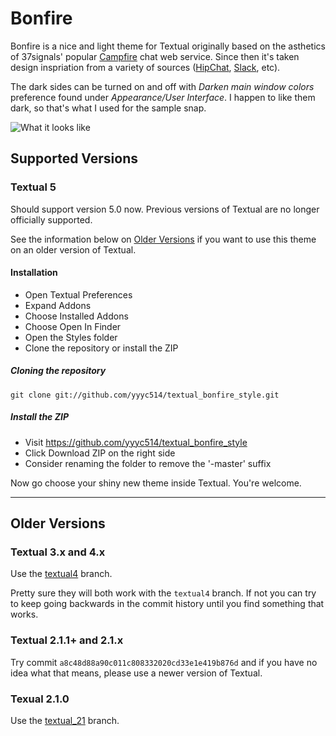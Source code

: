 # Bonfire

Bonfire is a nice and light theme for Textual originally based on the asthetics of 37signals' popular [Campfire](http://campfirenow.com) chat web service. Since then it's taken design inspriation from a variety of sources ([HipChat](http://hipchat.com), [Slack](http://slack.com), etc). 

The dark sides can be turned on and off with *Darken main window colors* preference found under *Appearance/User Interface*. I happen to like them dark, so that's what I used for the sample snap.

![What it looks like](https://raw.github.com/yyyc514/textual_bonfire_style/master/bonfire_snap.png)


## Supported Versions

### Textual 5

Should support version 5.0 now.  Previous versions of Textual are no longer officially supported. 

See the information below on [Older Versions](#older) if you want to use this theme on an older version of Textual.

#### Installation

* Open Textual Preferences
* Expand Addons
* Choose Installed Addons
* Choose Open In Finder
* Open the Styles folder
* Clone the repository or install the ZIP

##### Cloning the repository

    git clone git://github.com/yyyc514/textual_bonfire_style.git

##### Install the ZIP

* Visit https://github.com/yyyc514/textual_bonfire_style
* Click Download ZIP on the right side
* Consider renaming the folder to remove the '-master' suffix

Now go choose your shiny new theme inside Textual.  You're welcome.

-----

<a name="older"></a>
## Older Versions

### Textual 3.x and 4.x

Use the [textual4](https://github.com/yyyc514/textual_bonfire_style/tree/textual4) branch.

Pretty sure they will both work with the `textual4` branch.  If not you can try to keep going backwards in the commit history until you find something that works.

### Textual 2.1.1+ and 2.1.x

Try commit `a8c48d88a90c011c808332020cd33e1e419b876d` and if you have no idea what that means, please use a newer version of Textual.

### Texual 2.1.0

Use the [textual_21](https://github.com/yyyc514/textual_bonfire_style/tree/textual_21) branch.
